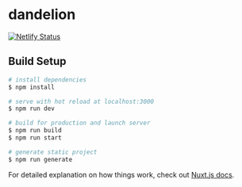 # dandelion
[![Netlify Status](https://api.netlify.com/api/v1/badges/bf757e9b-049d-43d0-ba01-ca70418234f0/deploy-status)](https://app.netlify.com/sites/dandelionontheprairie/deploys)

## Build Setup

```bash
# install dependencies
$ npm install

# serve with hot reload at localhost:3000
$ npm run dev

# build for production and launch server
$ npm run build
$ npm run start

# generate static project
$ npm run generate
```

For detailed explanation on how things work, check out [Nuxt.js docs](https://nuxtjs.org).
